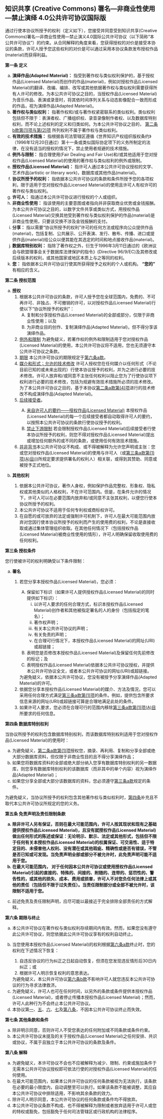 ## 知识共享 (Creative Commons) 署名—非商业性使用—禁止演绎 4.0公共许可协议国际版
<p>通过行使本协议所授予的权利（定义如下），您接受并同意受到知识共享(Creative Commons)署名—非商业性使用—禁止演义4.0国际公共许可协议（以下简称“本公共许可协议”）的约束。从合同解释的角度来看，您获得授权的对价是接受本协议的条款，许可人授予您这些权利的对价是可以通过采用本协议条款发布授权作品(material)而获得利益。</p>
<p id="s1"><strong>第一条 定义</strong></p>
<ol type="a">
<li id="s1a"><strong>演绎作品(Adapted Material)：</strong> 指受到著作权与类似权利保护的，基于授权作品(Licensed Material)而创作的作品(material)，例如对授权作品(Licensed Material)的翻译、改编、编排、改写或其他依据著作权与类似权利需要获得所有人许可的修改。为本公共许可协议之目的，当授权作品(Licensed Material)为音乐作品、表演或录音时，将其依时间序列关系与动态影像配合一致而形成的作品，视为演绎作品(Adapted Material)。</li>
<li id="s1b"><strong>著作权与类似权利：</strong> 指著作权和/或与著作权紧密联系的类似权利。类似权利包括但不限于：表演者权、广播组织权、录音录像制作者权、以及数据库特别权利，而不论上述权利的定义和归类如何。为本公共许可协议之目的， <a href="#s2b">第二条b款第(1)项与第(2)项</a> 所列权利不属于著作权与类似权利。</li>
<li id="s1c"><strong>有效的技术措施：</strong> 指根据各司法管辖区遵循《世界知识产权组织版权条约》（1996年12月20日通过）第十一条或类似国际协定项下的义务所制定的法律，在没有适当的授权的情况下，禁止使用者规避的技术措施。</li>
<li id="s1d"><strong>例外与限制：</strong> 指合理使用(Fair Dealing and Fair Use)和/或其他适用于您对授权作品(Licensed Material)的使用的著作权与类似权利的例外或限制。</li>
<li id="s1e"><strong>授权作品(Licensed Material)：</strong> 指许可人通过本公共许可协议授权的文学、艺术作品(artistic or literary work)，数据库或其他作品(material)。</li>
<li id="s1f"><strong>协议所授予的权利：</strong> 指依据本公共许可协议的条款和条件所授予您的各项权利，限于适用于您对授权作品(Licensed Material)的使用且许可人有权许可的著作权与类似权利。</li>
<li id="s1g"><strong>许可人：</strong> 指通过本公共许可协议进行授权的个人或组织。</li>
<li id="s1h"><strong>非商业性使用：</strong> 指该使用的主要意图或者指向并非获取商业优势或金钱报酬。为本公共许可协议之目的，以数字文件共享或类似方式，用授权作品(Licensed Material)交换其他受到著作权与类似权利保护的作品(material)是非商业性使用，只要该交换不涉及金钱报酬的支付。</li>
<li id="s1i"><strong>分享：</strong> 指以需要“协议所授予的权利”许可的任何方法或程序向公众提供作品(material)，包括复制、公共展示、公开表演、发行、散布、传播、进口或提供作品(material)给公众以便其能在其选定的时间和地点接收作品(material)。</li>
<li id="s1j"><strong>数据库特别权利：</strong> 指除了著作权之外，衍生于1996年3月11日通过的《欧洲议会与欧盟理事会关于数据库法律保护的指令》(Directive 96/9/EC)及其修改或后续版本的权利，或其他国家或地区本质上与之等同的权利。</li>
<li id="s1k"><strong>您：</strong> 指依据本公共许可协议行使其所获得授予之权利的个人或机构。 <strong>“您的”</strong> 有相应的含义。</li>
</ol>
<p id="s2"><strong>第二条 授权范围</strong></p>
<ol type="a">
<li id="s2a"><strong>授权</strong>
<ol>
<li id="s2a1">根据本公共许可协议的条款，许可人授予您在全球范围内，免费的、不可再许可、非独占、不可撤销的许可，以对授权作品(Licensed Material)行使以下“协议所授予的权利”：
<ol type="A">
<li id="s2a1A">复制和分享授权作品(Licensed Material)的全部或部分，仅限于非商业性使用；以及 </li>
<li id="s2a1B">为非商业目的创作、复制演绎作品(Adapted Material)，但不得分享该演绎作品。</li>
</ol>
</li><li id="s2a2"><span style="text-decoration: underline;">例外和限制</span> 为避免疑义，若著作权的例外和限制适用于您对授权作品(Licensed Material)的使用，本公共许可协议将不适用，您也无须遵守本公共许可协议之条款。</li>
<li id="s2a3"><span style="text-decoration: underline;">期限</span> 本公共许可协议的期限规定于<a href="#s6a">第六条a款</a>。</li>
<li id="s2a4"><span style="text-decoration: underline;">媒介和形式；允许的技术修改</span> 许可人授权您在任何媒介以任何形式（不论目前已知的或未来出现的）行使本协议授予的权利，并为之进行必要的技术修改。许可人放弃和/或同意不主张任何权利以阻止您为了行使协议项下权利进行必要的技术修改，包括为规避有效技术措施所必须的技术修改。为了本公共许可协议之目的，基于本协议<a href="#s2a4">第二条a款第(4)项</a>进行的技术修改不构成演绎作品(Adapted Material)。</li>
<li id="s2a5"><span style="text-decoration: underline;">后续接受者</span>。
<div class="para">
<ol type="A">
<li id="s2a5A"><span style="text-decoration: underline;">来自许可人的要约——授权作品(Licensed Material)</span> 本授权作品(Licensed Material)的每一个后续接受者都自动取得许可人的要约，以按照本公共许可协议的条款行使协议授予的权利。</li>
<li id="s2a5B"><span style="text-decoration: underline;">禁止下游限制</span> 若会限制授权作品(Licensed Material)后续接受者行使本协议所授予的权利，则您不得对授权作品(Licensed Material)提出或增加任何额外的或不同的条款，或使用任何有效技术措施。</li>
</ol>
</div>
</li><li id="s2a6"><span style="text-decoration: underline;">并非背书</span>本公共许可协议不构成、或不得被解释为允许您声明或主张：您或您对授权作品(Licensed Material)的使用与许可人（或<a href="#s3a1Ai">第三条a款第(1)项(A)目(i)</a>所规定要求提供署名的权利人）相关联，或得到其赞助、同意或被授予正式地位。</li>
</ol>
</li><li id="s2b"><p><strong>其他权利</strong></p>
<ol>
<li id="s2b1">依据本公共许可协议，著作人身权，例如保护作品完整权、形象权、隐私权或其他类似的人格权利，不在许可范围内。但是，在条件允许的情况下，许可人可以在必要范围内放弃和/或同意不主张其权利，以便您行使本协议所授予的权利。</li>
<li id="s2b2"> 本公共许可协议不适用于任何专利权或商标权许可。</li>
<li id="s2b3">在自愿的或可放弃的法定或强制许可机制下，许可人在最大可能范围内放弃对您因行使本协议所授予的权利而产生的使用费的权利，不论是直接收取或通过集体管理组织收取。在其他任何情况下（包括授权作品(Licensed Material)被商业性使用的情形），许可人明确保留收取使用费的任何权利。</li>
</ol>
</li>
</ol>
<p id="s3"><strong>第三条 授权条件</strong></p>
<p>您行使被许可的权利明确受以下条件限制：</p>
<ol type="a">
<li id="s3a"><p><strong>署名</strong></p>
<ol>
<li id="s3a1"><p>若您分享本授权作品(Licensed Material)，您必须：</p>
<ol type="A">
<li id="s3a1A">保留如下标识（如果许可人提供授权作品(Licensed Material)的同时提供如下标识）：
<ol type="i">
<li id="s3a1Ai">以许可人要求的任何合理方式，标识本授权作品(Licensed Material)创作者和其他被指定署名的人的身份（包括指定的笔名）；</li>
<li id="s3a1Aii"> 著作权声明；</li>
<li id="s3a1Aiii">有关本公共许可协议的声明；</li>
<li id="s3a1Aiv">有关免责的声明；</li>
<li id="s3a1Av">在合理可行情况下，本授权作品(Licensed Material)的网址(URI)或超链接；</li>
</ol>
</li><li id="s3a1B">表明您是否修改本授权作品(Licensed Material)及保留任何先前修改的标记；及</li>
<li id="s3a1C">表明授权作品(Licensed Material)依据本公共许可协议授权，并提供本公共许可协议全文，或者本公共许可协议的网址(URI)或超链接。</li>
</ol>
为避免疑义，依据本公共许可协议，您没有被授予分享演绎作品(Adapted Material)的许可。
</li>
<li id="s3a2">依据您分享本授权作品(Licensed Material)的媒介、方法及情況，您可以采用任何合理方式满足<a href="#s3a1">第三条a款第(1)项</a>的条件。例如，提供包含所要求信息来源的网址(URI)或超链接可算是合理地满足此处的条件。</li>
<li id="s3a3">如果许可人要求，您必须在合理可行的范围内移除<a href="#s3a1A">第三条a款第(1)项(A)目</a>所要求的任何信息。</li>
</ol>
</li>
</ol>
<p id="s4"><strong>第四条 数据库特别权利</strong></p>
<p>当协议所授予的权利包含数据库特别权利，而该数据库特别权利适用于您对授权作品(Licensed Material)的使用时：</p>
<ol type="a">
<li id="s4a">为避免疑义，<a href="#s2a1">第二条a款第(1)项</a>授权您，摘录、再利用、复制和分享全部或绝大部分数据库资料，但仅限于非商业性目的且不得分享演绎作品；
</li>
<li id="s4b">如果您将数据库资料的全部或绝大部分纳入您享有数据库特别权利的另一数据库，则您享有数据库特别权利的该数据库（而非其中的单个内容）视为演绎作品(Adapted Material)；</li>
<li id="s4c">如果您分享全部或大部分该数据库的资料，您必须遵守<a href="#s3a">第三条a款</a>规定的条件。</li>
</ol>
为避免疑义，当协议所授予的权利包含其他著作权与类似权利时，<a href="#s4">第四条</a>补充且不取代本公共许可协议所规定的您的义务。
<p id="s5"><strong>第五条 免责声明及责任限制条款</strong></p>
<ol style="font-weight: bold;" type="a">
<li id="s5a"><strong>除非许可人另有保证，否则在最大可能范围内，许可人按其现状和现有之基础提供授权作品(Licensed Material)，且没有就授权作品(Licensed Material)做出任何形式的陈述或保证：无论明示、默示、法定或其他形式，包括但不限于任何有关本授权作品(Licensed Material)的权属保证、可交易性、适于特定目的、未侵害他人权利、没有潜在或其他瑕疵、精确性或是否有错误，不管是否已知或可发现。当免责声明全部或部分不被允许时，此免责声明可能不适用于您。</strong></li>
<li id="s5b"><strong> 在最大可能范围内， 对于任何因本公共许可协议或使用授权作品(Licensed Material)引起的直接的、特殊的、间接的、附随的、连带的、惩罚性的、警告性的，或其他的损失、成本、费用或损害，许可人不对您负任何法律上或其他的责任（包括但不限于过失责任）。当责任限制部分或全部不被允许时，该限制不适用于您。</strong></li>
</ol>
<ol start="3" type="a">
<li id="s5c">前述免责及责任限制声明，应尽可能以最接近于完全排除全部责任的方式解释。</li>
</ol>
<p id="s6"><strong>第六条 期限与终止</strong></p>
<ol type="a">
<li id="s6a">本公共许可协议在著作权与类似权利存续期间内有效。然而，如果您没有遵守此公共许可协议，则您依据此公共许可协议享有的权利自动终止。</li>
<li id="s6b">
<p>当您使用本授权作品(Licensed Material)的权利根据<a href="#s6a">第六条a款</a>终止时，您的权利在下述情况下恢复：</p>
<ol>
<li id="s6b1">自违反协议的行为纠正之日起自动恢复，但须在您发现违反情形后30日内纠正；或</li>
<li id="s6b2"> 根据许可人明示恢复权利的意思表达。</li>
</ol>
为避免疑义，本公共许可协议<a href="#s6b">第六条b款</a>不影响许可人就您违反本公共许可协议的行为寻求法律救济。</li>
<li id="s6c">为避免疑义，许可人也可在任何时间，以另外的条款或条件提供本授权作品(Licensed Material)，或者停止传播本授权作品(Licensed Material)；然而，许可人此种行为不会终止本公共许可协议。</li>
<li id="s6d"> 本协议第<a href="#s1">一</a>、<a href="#s5">五</a>、<a href="#s6">六</a>、<a href="#s7">七</a>及<a href="#s8">第八条</a>，不因本公共许可协议终止而失效。
</li>
</ol>
<p id="s7"><strong>第七条 其他条款和条件</strong></p>
<ol type="a">
<li id="s7a"> 除非明示同意，否则许可人不受您表达的任何附加或不同条款或条件约束。</li>
<li id="s7b">本公共许可协议未提及的关于授权作品(Licensed Material)之任何安排、共识或协议，不属于且独立于本公共许可协议的条款及条件。</li>
</ol>
<p id="s8"><strong>第八条 解释</strong></p>
<ol type="a">
<li id="s8a">为避免疑义，本许可协议不会也不应被解释为减少、限制、约束或施加条件于无需本公共许可协议授权即可依法行使的对授权作品(Licensed Material)的任何使用。</li>
<li id="s8b">在最大可能范围内，如果本公共许可协议的任何条款被视为无法执行，该条款在必要的最小限度内，自动调整至可以执行。如果该条款不能被调整，其应自本公共许可协议中排除适用，不影响其余条款的效力。</li>
<li id="s8c">除许可人明示同意，本公共许可协议的任何条款或条件均不得放弃。</li>
<li id="s8d">本公共许可协议条款不构成、也不得被解释为限制或者放弃适用于许可人或您的特权或豁免，包括豁免于任何司法管辖区或行政机构的法律程序。</li>
</ol>